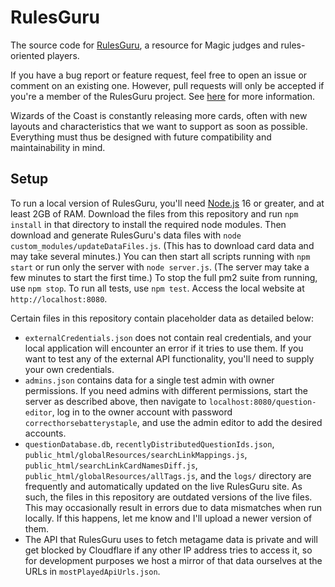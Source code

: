 # RulesGuru
The source code for [RulesGuru](http://rulesguru.org/), a resource for Magic judges and rules-oriented players.

If you have a bug report or feature request, feel free to open an issue or comment on an existing one. However, pull requests will only be accepted if you're a member of the RulesGuru project. See [here](https://rulesguru.org/get-involved) for more information.

Wizards of the Coast is constantly releasing more cards, often with new layouts and characteristics that we want to support as soon as possible. Everything must thus be designed with future compatibility and maintainability in mind.

## Setup
To run a local version of RulesGuru, you'll need [Node.js](https://nodejs.org/en/) 16 or greater, and at least 2GB of RAM. Download the files from this repository and run `npm install` in that directory to install the required node modules. Then download and generate RulesGuru's data files with `node custom_modules/updateDataFiles.js`. (This has to download card data and may take several minutes.) You can then start all scripts running with `npm start` or run only the server with `node server.js`. (The server may take a few minutes to start the first time.) To stop the full pm2 suite from running, use `npm stop`. To run all tests, use `npm test`. Access the local website at `http://localhost:8080`.

Certain files in this repository contain placeholder data as detailed below:

* `externalCredentials.json` does not contain real credentials, and your local application will encounter an error if it tries to use them. If you want to test any of the external API functionality, you'll need to supply your own credentials.
* `admins.json` contains data for a single test admin with owner permissions. If you need admins with different permissions, start the server as described above, then navigate to `localhost:8080/question-editor`, log in to the owner account with password `correcthorsebatterystaple`, and use the admin editor to add the desired accounts.
* `questionDatabase.db`, `recentlyDistributedQuestionIds.json`, `public_html/globalResources/searchLinkMappings.js`, `public_html/searchLinkCardNamesDiff.js`, `public_html/globalResources/allTags.js`, and the `logs/` directory are frequently and automatically updated on the live RulesGuru site. As such, the files in this repository are outdated versions of the live files. This may occasionally result in errors due to data mismatches when run locally. If this happens, let me know and I'll upload a newer version of them.
* The API that RulesGuru uses to fetch metagame data is private and will get blocked by Cloudflare if any other IP address tries to access it, so for development purposes we host a mirror of that data ourselves at the URLs in `mostPlayedApiUrls.json`.